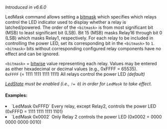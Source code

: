 *Introduced in v6.6.0*

LedMask command allows setting a [bitmask](https://en.wikipedia.org/wiki/Mask_(computing)#Masking_bits_to_1) which specifies which relays control the LED indicator used to display whether a relay is latched/powered. The order of the `<bitmask>` is from most significant bit (MSB) to least significant bit (LSB). Bit 15 (MSB) masks Relay16 through bit 0 (LSB) which masks Relay1, respectively. For each  relay to be included in controlling the power LED, set its corresponding bit in the `<bitmask>` to `1`. `<bitmask>` bits without corresponding configured relay components have no effect and can be ignored.

`<bitmask>` = [bitwise](https://whatis.techtarget.com/definition/bitwise) value representing each relay. Values may be entered as either hexadecimal or decimal values (e.g., 0xFFFF = 65535).    
`0xFFFF` (= 1111 1111 1111 1111) All relays control the power LED _(default)_

*[LedState](Commands#LedState) must be enabled (i.e., `!= 0`) in order for `LedMask` to take effect.*

#### Examples:
<li>`LedMask 0xFFFD` Every relay, except Relay2, controls the power LED (0xFFFD = 1111 1111 1111 1101)</li>
<li>`LedMask 0x0002` Only Relay 2 controls the power LED (0x0002 = 0000 0000 0000 0010)</li>
